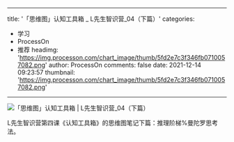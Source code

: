 
---
title: '「思维图」认知工具箱 _ L先生智识营_04（下篇）'
categories: 
 - 学习
 - ProcessOn
 - 推荐
headimg: 'https://img.processon.com/chart_image/thumb/5fd2e7c3f346fb0710057082.png'
author: ProcessOn
comments: false
date: 2021-12-14 09:23:57
thumbnail: 'https://img.processon.com/chart_image/thumb/5fd2e7c3f346fb0710057082.png'
---

<div>   
<img class="thumb" alt="「思维图」认知工具箱 | L先生智识营_04（下篇）" src="https://img.processon.com/chart_image/thumb/5fd2e7c3f346fb0710057082.png" referrerpolicy="no-referrer">
<p>L先生智识营第四课《认知工具箱》的思维图笔记下篇：推理阶梯%曼陀罗思考法。</p>  
</div>
            